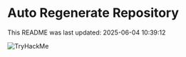 # Auto Regenerate Repository

This README was last updated: 2025-06-04 10:39:12

 ![TryHackMe](https://tryhackme.com/badge/533634)